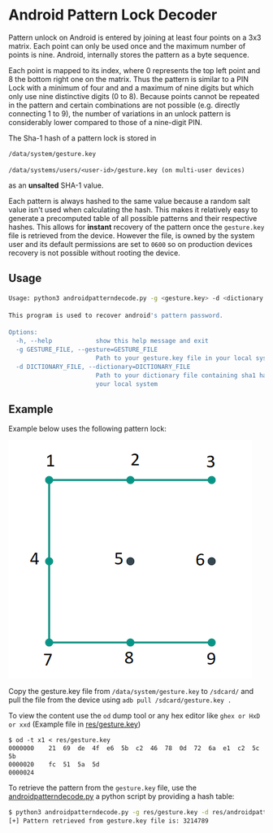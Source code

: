 # Android Pattern Lock Decoder

Pattern unlock on Android is entered by joining at least four points on a 3x3 matrix. Each point can only be used once and the maximum number of points is nine. Android, internally stores the pattern as a byte sequence. 

Each point is mapped to its index, where 0 represents the top left point and 8 the bottom right one on the matrix. Thus the pattern is similar to a PIN Lock with a minimum of four and and a maximum of nine digits but which only use nine distinctive digits (0 to 8). Because points cannot be repeated in the pattern and certain combinations are not possible (e.g. directly connecting 1 to 9), the number of variations in an unlock pattern is considerably lower compared to those of a nine-digit PIN.

The Sha-1 hash of a pattern lock is stored in 
```
/data/system/gesture.key

/data/systems/users/<user-id>/gesture.key (on multi-user devices)
```
as an **unsalted** SHA-1 value.

Each pattern is always hashed to the same value because a random salt value isn't used when calculating the hash. This makes it relatively easy to generate a precomputed table of all possible patterns and their respective hashes. This allows for **instant** recovery of the pattern once the `gesture.key` file is retrieved from the device. However the file,
is owned by the system user and its default permissions are set to `0600` so on production devices recovery is not possible without rooting the device.

## Usage

```bash
Usage: python3 androidpatterndecode.py -g <gesture.key> -d <dictionary file containing sha1 hashs>.

This program is used to recover android's pattern password.

Options:
  -h, --help            show this help message and exit
  -g GESTURE_FILE, --gesture=GESTURE_FILE
                        Path to your gesture.key file in your local system
  -d DICTIONARY_FILE, --dictionary=DICTIONARY_FILE
                        Path to your dictionary file containing sha1 hashes in
                        your local system
```

## Example

Example below uses the following pattern lock:

![Pattern-Lock](./res/img/pattern.png)

Copy the gesture.key file from `/data/system/gesture.key` to `/sdcard/` and pull the file from the device using `adb pull /sdcard/gesture.key .`

To view the content use the `od` dump tool or any hex editor like `ghex or HxD or xxd` (Example file in [res/gesture.key](./res/gesture.key))

```
$ od -t x1 < res/gesture.key 
0000000    21  69  de  4f  e6  5b  c2  46  78  0d  72  6a  e1  c2  5c  5b
0000020    fc  51  5a  5d                                                
0000024
```

To retrieve the pattern from the `gesture.key` file, use the [androidpatterndecode.py](./androidpatterndecode.py) a python script by providing a hash table:

```bash
$ python3 androidpatterndecode.py -g res/gesture.key -d res/androidpatternsha1.txt
[+] Pattern retrieved from gesture.key file is: 3214789
```
